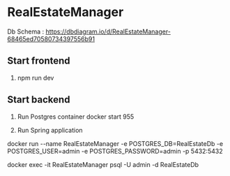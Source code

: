 # RealEstateManager

Db Schema : https://dbdiagram.io/d/RealEstateManager-68465ed70580734397556b91

## Start frontend

1. npm run dev

## Start backend

1. Run Postgres container
docker start 955

2. Run Spring application

docker run --name RealEstateManager -e POSTGRES_DB=RealEstateDb -e POSTGRES_USER=admin -e POSTGRES_PASSWORD=admin -p 5432:5432

docker exec -it RealEstateManager psql -U admin -d RealEstateDb
